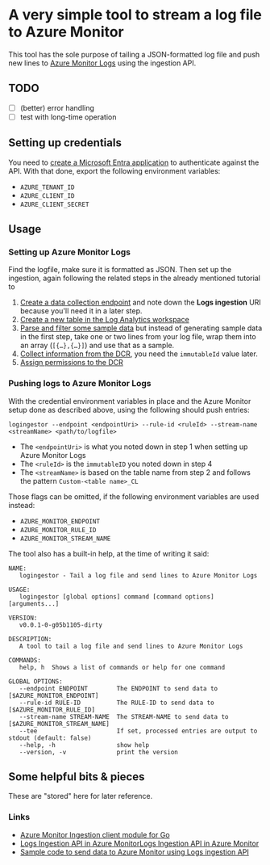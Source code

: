 # A very simple tool to stream a log file to Azure Monitor

This tool has the sole purpose of tailing a JSON-formatted log file and push new lines to [Azure Monitor Logs](https://learn.microsoft.com/en-us/azure/azure-monitor/logs/data-platform-logs) using the ingestion API.

## TODO

- [ ] (better) error handling
- [ ] test with long-time operation

## Setting up credentials

You need to [create a Microsoft Entra application](https://learn.microsoft.com/en-us/azure/azure-monitor/logs/tutorial-logs-ingestion-portal#create-azure-ad-application) to authenticate against the API. With that done, export the following environment variables:

- `AZURE_TENANT_ID`
- `AZURE_CLIENT_ID`
- `AZURE_CLIENT_SECRET`

## Usage

### Setting up Azure Monitor Logs

Find the logfile, make sure it is formatted as JSON. Then set up the ingestion, again following the
related steps in the already mentioned tutorial to

1. [Create a data collection endpoint](https://learn.microsoft.com/en-us/azure/azure-monitor/logs/tutorial-logs-ingestion-portal#create-data-collection-endpoint) and note down the **Logs ingestion** URI because you'll need it in a later step.
2. [Create a new table in the Log Analytics workspace](https://learn.microsoft.com/en-us/azure/azure-monitor/logs/tutorial-logs-ingestion-portal#create-new-table-in-log-analytics-workspace)
3. [Parse and filter some sample data](https://learn.microsoft.com/en-us/azure/azure-monitor/logs/tutorial-logs-ingestion-portal#parse-and-filter-sample-data) but instead of generating sample data in the first step, take one or two lines from your log file, wrap them into an array (`[{…},{…}]`) and use that as a sample.
4. [Collect information from the DCR](https://learn.microsoft.com/en-us/azure/azure-monitor/logs/tutorial-logs-ingestion-portal#collect-information-from-the-dcr), you need the `immutableId` value later.
5. [Assign permissions to the DCR](https://learn.microsoft.com/en-us/azure/azure-monitor/logs/tutorial-logs-ingestion-portal#assign-permissions-to-the-dcr)

### Pushing logs to Azure Monitor Logs

With the credential environment variables in place and the Azure Monitor setup done as described above,
using the following should push entries:

    logingestor --endpoint <endpointUri> --rule-id <ruleId> --stream-name <streamName> <path/to/logfile>

- The `<endpointUri>` is what you noted down in step 1 when setting up Azure Monitor Logs
- The `<ruleId>` is the `immutableID` you noted down in step 4
- The `<streamName>` is based on the table name from step 2 and follows the pattern `Custom-<table name>_CL`

Those flags can be omitted, if the following environment variables are used instead:

- `AZURE_MONITOR_ENDPOINT`
- `AZURE_MONITOR_RULE_ID`
- `AZURE_MONITOR_STREAM_NAME`

The tool also has a built-in help, at the time of writing it said:

    NAME:
       logingestor - Tail a log file and send lines to Azure Monitor Logs
    
    USAGE:
       logingestor [global options] command [command options] [arguments...]
    
    VERSION:
       v0.0.1-0-g05b1105-dirty
    
    DESCRIPTION:
       A tool to tail a log file and send lines to Azure Monitor Logs
    
    COMMANDS:
       help, h  Shows a list of commands or help for one command
    
    GLOBAL OPTIONS:
       --endpoint ENDPOINT        The ENDPOINT to send data to [$AZURE_MONITOR_ENDPOINT]
       --rule-id RULE-ID          The RULE-ID to send data to [$AZURE_MONITOR_RULE_ID]
       --stream-name STREAM-NAME  The STREAM-NAME to send data to [$AZURE_MONITOR_STREAM_NAME]
       --tee                      If set, processed entries are output to stdout (default: false)
       --help, -h                 show help
       --version, -v              print the version

## Some helpful bits & pieces

These are "stored" here for later reference.

### Links

- [Azure Monitor Ingestion client module for Go](https://pkg.go.dev/github.com/Azure/azure-sdk-for-go/sdk/monitor/azingest)
- [Logs Ingestion API in Azure MonitorLogs Ingestion API in Azure Monitor](https://learn.microsoft.com/en-us/azure/azure-monitor/logs/logs-ingestion-api-overview)
- [Sample code to send data to Azure Monitor using Logs ingestion API](https://learn.microsoft.com/en-us/azure/azure-monitor/logs/tutorial-logs-ingestion-code?tabs=go)
